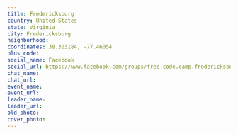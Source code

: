 ```yaml
---
title: Fredericksburg
country: United States
state: Virginia
city: Fredericksburg
neighborhood: 
coordinates: 38.303184, -77.46054
plus_code:
social_name: Facebook
social_url: https://www.facebook.com/groups/free.code.camp.fredericksburg
chat_name:
chat_url:
event_name:
event_url:
leader_name:
leader_url:
old_photo: 
cover_photo:
---
```

